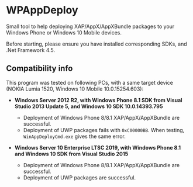 # WPAppDeploy

Small tool to help deploying XAP/AppX/AppXBundle packages to your Windows Phone or Windows 10 Mobile devices.

Before starting, please ensure you have installed corresponding SDKs, and .Net Framework 4.5.

## Compatibility info

This program was tested on following PCs, with a same target device (NOKIA Lumia 1520, Windows 10 Mobile 10.0.15254.603):

* **Windows Server 2012 R2, with Windows Phone 8.1 SDK from Visual Studio 2013 Update 5, and Windows 10 SDK 10.0.14393.795**
    * Deployment of Windows Phone 8/8.1 XAP/AppX/AppXBundle are successful.
    * Deployment of UWP packages fails with `0xC00000BB`. When testing, `WinAppDeployCmd.exe` gives the same error.

* **Windows Server 10 Enterprise LTSC 2019, with Windows Phone 8.1 and Windows 10 SDK from Visual Studio 2015**
    * Deployment of Windows Phone 8/8.1 XAP/AppX/AppXBundle are successful.
    * Deployment of UWP packages are successful.